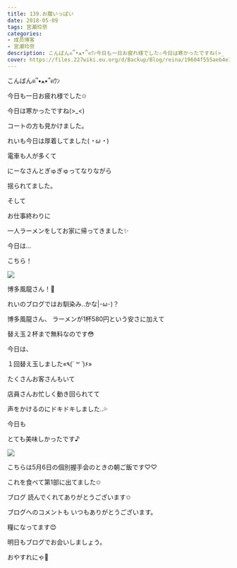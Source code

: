 ```yaml
---
title: 139.お腹いっぱい
date: 2018-05-09
tags: 宮瀬玲奈
categories: 
- 成员博客
- 宮瀬玲奈
description: こんばんฅ՞•ﻌ•՞ฅﾜﾝ今日も一日お疲れ様でした✩今日は寒かったですね(>_
cover: https://files.227wiki.eu.org/d/Backup/Blog/reina/19604f555aeb4e16ac032c68df07f.jpg 
---
```






こんばんฅ՞•ﻌ•՞ฅﾜﾝ




今日も一日お疲れ様でした✩






今日は寒かったですね(>_<)




コートの方も見かけました。





れいも今日は厚着してました(*・ω・*)








電車も人が多くて


にーなさんとぎゅぎゅってなりながら


揺られてました。













そして



お仕事終わりに




一人ラーメンをしてお家に帰ってきました✨

















今日は...













こちら！









![](https://files.227wiki.eu.org/d/Backup/Blog/reina/19604f555aeb4e16ac032c68df07f.jpg)









博多風龍さん！🍜







れいのブログではお馴染み..かな|･ω･)？









博多風龍さん、
ラーメンが1杯580円という安さに加えて

替え玉２杯まで無料なのです😳



今日は、

１回替え玉しました«٩(*´ ꒳ `*)۶»










たくさんお客さんもいて

店員さんお忙しく動き回られてて


声をかけるのにドキドキしました..💦











今日も  

とても美味しかったです♪




















![](https://files.227wiki.eu.org/d/Backup/Blog/reina/19604f555aeb4e16ac032c68df07f-01.jpg)




こちらは5月6日の個別握手会のときの朝ご飯です♡♡



これを食べて第1部に出てました✩












ブログ
読んでくれてありがとうございます✩





ブログへのコメントも
いつもありがとうございます。

糧になってます😊






明日もブログでお会いしましょう。


おやすれにゃ💓


